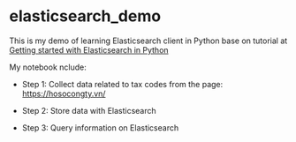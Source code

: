 # elasticsearch_demo
This is my demo of learning Elasticsearch client in Python base on tutorial at [Getting started with Elasticsearch in Python](http://blog.adnansiddiqi.me/getting-started-with-elasticsearch-in-python/) 

My notebook nclude:

* Step 1: Collect data related to tax codes from the page: https://hosocongty.vn/

* Step 2: Store data with Elasticsearch

* Step 3: Query information on Elasticsearch
